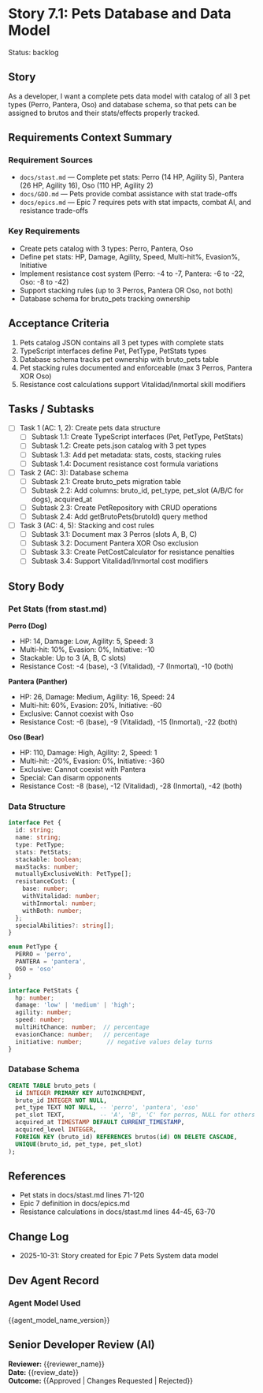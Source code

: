 # Story 7.1: Pets Database and Data Model

Status: backlog

## Story
As a developer,
I want a complete pets data model with catalog of all 3 pet types (Perro, Pantera, Oso) and database schema,
so that pets can be assigned to brutos and their stats/effects properly tracked.

## Requirements Context Summary

### Requirement Sources
- `docs/stast.md` — Complete pet stats: Perro (14 HP, Agility 5), Pantera (26 HP, Agility 16), Oso (110 HP, Agility 2)
- `docs/GDD.md` — Pets provide combat assistance with stat trade-offs
- `docs/epics.md` — Epic 7 requires pets with stat impacts, combat AI, and resistance trade-offs

### Key Requirements
- Create pets catalog with 3 types: Perro, Pantera, Oso
- Define pet stats: HP, Damage, Agility, Speed, Multi-hit%, Evasion%, Initiative
- Implement resistance cost system (Perro: -4 to -7, Pantera: -6 to -22, Oso: -8 to -42)
- Support stacking rules (up to 3 Perros, Pantera OR Oso, not both)
- Database schema for bruto_pets tracking ownership

## Acceptance Criteria

1. Pets catalog JSON contains all 3 pet types with complete stats
2. TypeScript interfaces define Pet, PetType, PetStats types
3. Database schema tracks pet ownership with bruto_pets table
4. Pet stacking rules documented and enforceable (max 3 Perros, Pantera XOR Oso)
5. Resistance cost calculations support Vitalidad/Inmortal skill modifiers

## Tasks / Subtasks

- [ ] Task 1 (AC: 1, 2): Create pets data structure
  - [ ] Subtask 1.1: Create TypeScript interfaces (Pet, PetType, PetStats)
  - [ ] Subtask 1.2: Create pets.json catalog with 3 pet types
  - [ ] Subtask 1.3: Add pet metadata: stats, costs, stacking rules
  - [ ] Subtask 1.4: Document resistance cost formula variations

- [ ] Task 2 (AC: 3): Database schema
  - [ ] Subtask 2.1: Create bruto_pets migration table
  - [ ] Subtask 2.2: Add columns: bruto_id, pet_type, pet_slot (A/B/C for dogs), acquired_at
  - [ ] Subtask 2.3: Create PetRepository with CRUD operations
  - [ ] Subtask 2.4: Add getBrutoPets(brutoId) query method

- [ ] Task 3 (AC: 4, 5): Stacking and cost rules
  - [ ] Subtask 3.1: Document max 3 Perros (slots A, B, C)
  - [ ] Subtask 3.2: Document Pantera XOR Oso exclusion
  - [ ] Subtask 3.3: Create PetCostCalculator for resistance penalties
  - [ ] Subtask 3.4: Support Vitalidad/Inmortal cost modifiers

## Story Body

### Pet Stats (from stast.md)

**Perro (Dog)**
- HP: 14, Damage: Low, Agility: 5, Speed: 3
- Multi-hit: 10%, Evasion: 0%, Initiative: -10
- Stackable: Up to 3 (A, B, C slots)
- Resistance Cost: -4 (base), -3 (Vitalidad), -7 (Inmortal), -10 (both)

**Pantera (Panther)**
- HP: 26, Damage: Medium, Agility: 16, Speed: 24
- Multi-hit: 60%, Evasion: 20%, Initiative: -60
- Exclusive: Cannot coexist with Oso
- Resistance Cost: -6 (base), -9 (Vitalidad), -15 (Inmortal), -22 (both)

**Oso (Bear)**
- HP: 110, Damage: High, Agility: 2, Speed: 1
- Multi-hit: -20%, Evasion: 0%, Initiative: -360
- Exclusive: Cannot coexist with Pantera
- Special: Can disarm opponents
- Resistance Cost: -8 (base), -12 (Vitalidad), -28 (Inmortal), -42 (both)

### Data Structure

```typescript
interface Pet {
  id: string;
  name: string;
  type: PetType;
  stats: PetStats;
  stackable: boolean;
  maxStacks: number;
  mutuallyExclusiveWith: PetType[];
  resistanceCost: {
    base: number;
    withVitalidad: number;
    withInmortal: number;
    withBoth: number;
  };
  specialAbilities?: string[];
}

enum PetType {
  PERRO = 'perro',
  PANTERA = 'pantera',
  OSO = 'oso'
}

interface PetStats {
  hp: number;
  damage: 'low' | 'medium' | 'high';
  agility: number;
  speed: number;
  multiHitChance: number;  // percentage
  evasionChance: number;   // percentage
  initiative: number;       // negative values delay turns
}
```

### Database Schema

```sql
CREATE TABLE bruto_pets (
  id INTEGER PRIMARY KEY AUTOINCREMENT,
  bruto_id INTEGER NOT NULL,
  pet_type TEXT NOT NULL, -- 'perro', 'pantera', 'oso'
  pet_slot TEXT,          -- 'A', 'B', 'C' for perros, NULL for others
  acquired_at TIMESTAMP DEFAULT CURRENT_TIMESTAMP,
  acquired_level INTEGER,
  FOREIGN KEY (bruto_id) REFERENCES brutos(id) ON DELETE CASCADE,
  UNIQUE(bruto_id, pet_type, pet_slot)
);
```

## References
- Pet stats in docs/stast.md lines 71-120
- Epic 7 definition in docs/epics.md
- Resistance calculations in docs/stast.md lines 44-45, 63-70

## Change Log
- 2025-10-31: Story created for Epic 7 Pets System data model

## Dev Agent Record
### Agent Model Used
{{agent_model_name_version}}

## Senior Developer Review (AI)
**Reviewer:** {{reviewer_name}}  
**Date:** {{review_date}}  
**Outcome:** {{Approved | Changes Requested | Rejected}}
